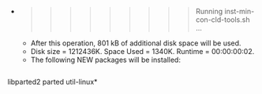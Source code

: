 * >>>>>>>>> Running inst-min-con-cld-tools.sh ...
  * After this operation, 801 kB of additional disk space will be used.
  * Disk size = 1212436K. Space Used = 1340K. Runtime = 00:00:00:02.
  * The following NEW packages will be installed:
  ```bash
libparted2 parted util-linux*
  ```
